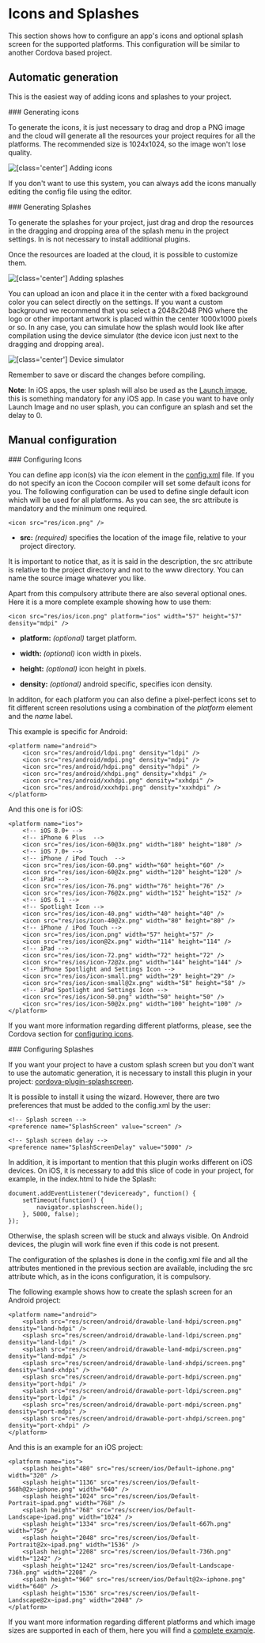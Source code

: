 Icons and Splashes
==================

This section shows how to configure an app's icons and optional splash screen for the supported platforms. This configuration will be similar to another Cordova based project.

## Automatic generation

This is the easiest way of adding icons and splashes to your project.

### Generating icons

To generate the icons, it is just necessary to drag and drop a PNG image and the cloud will generate all the resources your project requires for all the platforms. The recommended size is 1024x1024, so the image won't lose quality.

![[class='center'] Adding icons](img/icons-wizard.png "Adding icons")

If you don't want to use this system, you can always add the icons manually editing the config file using the editor.

### Generating Splashes

To generate the splashes for your project, just drag and drop the resources in the dragging and dropping area of the splash menu in the project settings. In is not necessary to install additional plugins.

Once the resources are loaded at the cloud, it is possible to customize them.

![[class='center'] Adding splashes](img/splash-wizard.png "Adding splashes")

You can upload an icon and place it in the center with a fixed background color you can select directly on the settings. If you want a custom background we recommend that you select a 2048x2048 PNG where the logo or other important artwork is placed within the center 1000x1000 pixels or so. In any case, you can simulate how the splash would look like after compilation using the device simulator (the device icon just next to the dragging and dropping area).

![[class='center'] Device simulator](img/device-simulator.png "Device simulator")

Remember to save or discard the changes before compiling.

**Note**: In iOS apps, the user splash will also be used as the [Launch image](https://developer.apple.com/library/ios/documentation/UserExperience/Conceptual/MobileHIG/LaunchImages.html), this is something mandatory for any iOS app. In case you want to have only Launch Image and no user splash, you can configure an splash and set the delay to 0.

## Manual configuration

### Configuring Icons

You can define app icon(s) via the *icon* element in the [config.xml](/user-guide/project-configuration) file. If you do not specify an icon the Cocoon compiler will set some default icons for you. The following configuration can be used to define single default icon which will be used for all platforms. As you can see, the src attribute is mandatory and the minimum one required.

    <icon src="res/icon.png" />

* **src:** *(required)* specifies the location of the image file, relative to your project directory.

It is important to notice that, as it is said in the description, the src attribute is relative to the project directory and not to the www directory. You can name the source image whatever you like.

Apart from this compulsory attribute there are also several optional ones. Here it is a more complete example showing how to use them:  

	<icon src="res/ios/icon.png" platform="ios" width="57" height="57" density="mdpi" />

* **platform:** *(optional)* target platform.

* **width:** *(optional)* icon width in pixels.

* **height:** *(optional)* icon height in pixels.

* **density:** *(optional)* android specific, specifies icon density.

In additon, for each platform you can also define a pixel-perfect icons set to fit different screen resolutions using a combination of the *platform* element and the *name* label.

This example is specific for Android:

    <platform name="android">
        <icon src="res/android/ldpi.png" density="ldpi" />
        <icon src="res/android/mdpi.png" density="mdpi" />
        <icon src="res/android/hdpi.png" density="hdpi" />
        <icon src="res/android/xhdpi.png" density="xhdpi" />
        <icon src="res/android/xxhdpi.png" density="xxhdpi" />
        <icon src="res/android/xxxhdpi.png" density="xxxhdpi" />
    </platform>

And this one is for iOS:

    <platform name="ios">
        <!-- iOS 8.0+ -->
        <!-- iPhone 6 Plus  -->
        <icon src="res/ios/icon-60@3x.png" width="180" height="180" />
        <!-- iOS 7.0+ -->
        <!-- iPhone / iPod Touch  -->
        <icon src="res/ios/icon-60.png" width="60" height="60" />
        <icon src="res/ios/icon-60@2x.png" width="120" height="120" />
        <!-- iPad -->
        <icon src="res/ios/icon-76.png" width="76" height="76" />
        <icon src="res/ios/icon-76@2x.png" width="152" height="152" />
        <!-- iOS 6.1 -->
        <!-- Spotlight Icon -->
        <icon src="res/ios/icon-40.png" width="40" height="40" />
        <icon src="res/ios/icon-40@2x.png" width="80" height="80" />
        <!-- iPhone / iPod Touch -->
        <icon src="res/ios/icon.png" width="57" height="57" />
        <icon src="res/ios/icon@2x.png" width="114" height="114" />
        <!-- iPad -->
        <icon src="res/ios/icon-72.png" width="72" height="72" />
        <icon src="res/ios/icon-72@2x.png" width="144" height="144" />
        <!-- iPhone Spotlight and Settings Icon -->
        <icon src="res/ios/icon-small.png" width="29" height="29" />
        <icon src="res/ios/icon-small@2x.png" width="58" height="58" />
        <!-- iPad Spotlight and Settings Icon -->
        <icon src="res/ios/icon-50.png" width="50" height="50" />
        <icon src="res/ios/icon-50@2x.png" width="100" height="100" />
    </platform>

If you want more information regarding different platforms, please, see the Cordova section for [configuring icons](http://cordova.apache.org/docs/en/4.0.0/config_ref_images.md.html#Icons%20and%20Splash%20Screens_configuring_icons_in_the_cli).

### Configuring Splashes

If you want your project to have a custom splash screen but you don't want to use the automatic generation, it is necessary to install this plugin in your project: <a href=https://github.com/apache/cordova-plugin-splashscreen target="_blank">cordova-plugin-splashscreen</a>.

It is possible to install it using the wizard. However, there are two preferences that must be added to the config.xml by the user:

    <!-- Splash screen -->
    <preference name="SplashScreen" value="screen" />

    <!-- Splash screen delay -->
    <preference name="SplashScreenDelay" value="5000" />

In addition, it is important to mention that this plugin works different on iOS devices. On iOS, it is necessary to add this slice of code in your project, for example, in the index.html to hide the Splash:

    document.addEventListener("deviceready", function() {
        setTimeout(function() {
            navigator.splashscreen.hide();
        }, 5000, false);
    });

Otherwise, the splash screen will be stuck and always visible. On Android devices, the plugin will work fine even if this code is not present.

The configuration of the splashes is done in the config.xml file and all the attributes mentioned in the previous section are available, including the src attribute which, as in the icons configuration, it is compulsory.

The following example shows how to create the splash screen for an Android project:

	<platform name="android">
        <splash src="res/screen/android/drawable-land-hdpi/screen.png" density="land-hdpi" />
        <splash src="res/screen/android/drawable-land-ldpi/screen.png" density="land-ldpi" />
        <splash src="res/screen/android/drawable-land-mdpi/screen.png" density="land-mdpi" />
        <splash src="res/screen/android/drawable-land-xhdpi/screen.png" density="land-xhdpi" />
        <splash src="res/screen/android/drawable-port-hdpi/screen.png" density="port-hdpi" />
        <splash src="res/screen/android/drawable-port-ldpi/screen.png" density="port-ldpi" />
        <splash src="res/screen/android/drawable-port-mdpi/screen.png" density="port-mdpi" />
        <splash src="res/screen/android/drawable-port-xhdpi/screen.png" density="port-xhdpi" />
    </platform>

And this is an example for an iOS project:

    <platform name="ios">
        <splash height="480" src="res/screen/ios/Default~iphone.png" width="320" />
        <splash height="1136" src="res/screen/ios/Default-568h@2x~iphone.png" width="640" />
        <splash height="1024" src="res/screen/ios/Default-Portrait~ipad.png" width="768" />
        <splash height="768" src="res/screen/ios/Default-Landscape~ipad.png" width="1024" />
        <splash height="1334" src="res/screen/ios/Default-667h.png" width="750" />
        <splash height="2048" src="res/screen/ios/Default-Portrait@2x~ipad.png" width="1536" />
        <splash height="2208" src="res/screen/ios/Default-736h.png" width="1242" />
        <splash height="1242" src="res/screen/ios/Default-Landscape-736h.png" width="2208" />
        <splash height="960" src="res/screen/ios/Default@2x~iphone.png" width="640" />
        <splash height="1536" src="res/screen/ios/Default-Landscape@2x~ipad.png" width="2048" />
    </platform>

If you want more information regarding different platforms and which image sizes are supported in each of them, here you will find a <a href=http://cordova.apache.org/docs/en/4.0.0/config_ref_images.md.html#Example%2520configuration target="_blank">complete example</a>.
